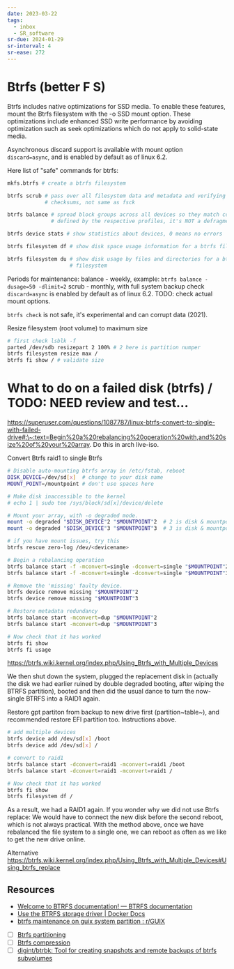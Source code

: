 ```yaml
---
date: 2023-03-22
tags:
  - inbox
  - SR_software
sr-due: 2024-01-29
sr-interval: 4
sr-ease: 272
---
```


# Btrfs (better F S)

Btrfs includes native optimizations for SSD media. To enable
these features, mount the Btrfs filesystem with the -o SSD mount option. These
optimizations include enhanced SSD write performance by avoiding optimization
such as seek optimizations which do not apply to solid-state media.

Asynchronous discard support is available with mount option `discard=async`, and
is enabled by default as of linux 6.2.

Here list of "safe" commands for btrfs:

```sh
mkfs.btrfs # create a btrfs filesystem

btrfs scrub # pass over all filesystem data and metadata and verifying the
            # checksums, not same as fsck

btrfs balance # spread block groups across all devices so they match constraints
              # defined by the respective profiles, it's NOT a defragmentation

btrfs device stats # show statistics about devices, 0 means no errors

btrfs filesystem df # show disk space usage information for a btrfs filesystem

btrfs filesystem du # show disk usage by files and directories for a btrfs
                    # filesystem
```

Periods for maintenance:
balance - weekly, example: `btrfs balance -dusage=50 -dlimit=2`
scrub - monthly, with full system backup
check `discard=async` is enabled by default as of linux 6.2. TODO: check actual
mount options.

`btrfs check` is not safe, it's experimental and can corrupt data (2021).

Resize filesystem (root volume) to maximum size
```sh
# first check lsblk -f
parted /dev/sdb resizepart 2 100% # 2 here is partition numper
btrfs filesystem resize max /
btrfs fi show / # validate size
```

# What to do on a failed disk (btrfs) / TODO: NEED review and test...

https://superuser.com/questions/1087787/linux-btrfs-convert-to-single-with-failed-drive#:\~:text=Begin%20a%20rebalancing%20operation%20with,and%20size%20of%20your%20array.
Do this in arch live-iso.

Convert Btrfs raid1 to single Btrfs

```sh
# Disable auto-mounting btrfs array in /etc/fstab, reboot
DISK_DEVICE=/dev/sd[x]  # change to your disk name
MOUNT_POINT=/mountpoint # don't use spaces here

# Make disk inaccessible to the kernel
# echo 1 | sudo tee /sys/block/sd[x]/device/delete

# Mount your array, with -o degraded mode.
mount -o degraded "$DISK_DEVICE"2 "$MOUNTPOINT"2  # 2 is disk & mountpoint postfix /dev/sdb2 /mnt/sdb2
mount -o degraded "$DISK_DEVICE"3 "$MOUNTPOINT"3  # 3 is disk & mountpoint postfix /dev/sdb3 /mnt/sdb3

# if you have mount issues, try this
btrfs rescue zero-log /dev/<devicename>

# Begin a rebalancing operation
btrfs balance start -f -mconvert=single -dconvert=single "$MOUNTPOINT"2
btrfs balance start -f -mconvert=single -dconvert=single "$MOUNTPOINT"3

# Remove the 'missing' faulty device.
btrfs device remove missing "$MOUNTPOINT"2
btrfs device remove missing "$MOUNTPOINT"3

# Restore metadata redundancy
btrfs balance start -mconvert=dup "$MOUNTPOINT"2
btrfs balance start -mconvert=dup "$MOUNTPOINT"3

# Now check that it has worked
btrfs fi show
btrfs fi usage
```

https://btrfs.wiki.kernel.org/index.php/Using_Btrfs_with_Multiple_Devices

We then shut down the system, plugged the replacement disk in (actually
the disk we had earlier ruined by double degraded booting, after wiping
the BTRFS partition), booted and then did the usual dance to turn the
now-single BTRFS into a RAID1 again.

Restore gpt partiton from backup to new drive first (partition~table~),
and recommended restore EFI partition too. Instructions above.

```sh
# add multiple devices
btrfs device add /dev/sd[x] /boot
btrfs device add /dev/sd[x] /

# convert to raid1
btrfs balance start -dconvert=raid1 -mconvert=raid1 /boot
btrfs balance start -dconvert=raid1 -mconvert=raid1 /

# Now check that it has worked
btrfs fi show
btrfs filesystem df /
```

As a result, we had a RAID1 again. If you wonder why we did not use
Btrfs replace: We would have to connect the new disk before the second
reboot, which is not always practical. With the method above, once we
have rebalanced the file system to a single one, we can reboot as often
as we like to get the new drive online.

Alternative
https://btrfs.wiki.kernel.org/index.php/Using_Btrfs_with_Multiple_Devices#Using_btrfs_replace


## Resources

- [Welcome to BTRFS documentation! — BTRFS documentation](https://btrfs.readthedocs.io/en/latest/index.html)
- [Use the BTRFS storage driver | Docker Docs](https://docs.docker.com/storage/storagedriver/btrfs-driver/)
- [btrfs maintenance on guix system partition : r/GUIX](https://www.reddit.com/r/GUIX/comments/qe7sd8/btrfs_maintenance_on_guix_system_partition/)

- [ ] [Btrfs partitioning](https://wiki.gentoo.org/wiki/Btrfs/Native_System_Root_Guide#Partitioning)
- [ ] [Btrfs compression](https://wiki.archlinux.org/title/btrfs#Compression)
- [ ] [digint/btrbk: Tool for creating snapshots and remote backups of btrfs subvolumes](https://github.com/digint/btrbk)
